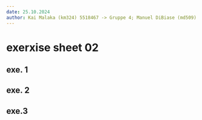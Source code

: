 ```yaml
---
date: 25.10.2024
author: Kai Malaka (km324) 5518467 -> Gruppe 4; Manuel DiBiase (md509)  5515822 -> Gruppe 4
---
```


# exerxise sheet 02

## exe. 1 

## exe. 2

## exe.3